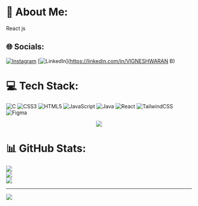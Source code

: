 # 💫 About Me:
React js


## 🌐 Socials:
[![Instagram](https://img.shields.io/badge/Instagram-%23E4405F.svg?logo=Instagram&logoColor=white)](https://instagram.com/___vignesh03) [![LinkedIn](https://img.shields.io/badge/LinkedIn-%230077B5.svg?logo=linkedin&logoColor=white)](https://linkedin.com/in/VIGNESHWARAN B) 

# 💻 Tech Stack:
![C](https://img.shields.io/badge/c-%2300599C.svg?style=for-the-badge&logo=c&logoColor=white) ![CSS3](https://img.shields.io/badge/css3-%231572B6.svg?style=for-the-badge&logo=css3&logoColor=white) ![HTML5](https://img.shields.io/badge/html5-%23E34F26.svg?style=for-the-badge&logo=html5&logoColor=white) ![JavaScript](https://img.shields.io/badge/javascript-%23323330.svg?style=for-the-badge&logo=javascript&logoColor=%23F7DF1E) ![Java](https://img.shields.io/badge/java-%23ED8B00.svg?style=for-the-badge&logo=java&logoColor=white) ![React](https://img.shields.io/badge/react-%2320232a.svg?style=for-the-badge&logo=react&logoColor=%2361DAFB) ![TailwindCSS](https://img.shields.io/badge/tailwindcss-%2338B2AC.svg?style=for-the-badge&logo=tailwind-css&logoColor=white) 	![Figma](https://img.shields.io/badge/figma-%23F24E1E.svg?style=for-the-badge&logo=figma&logoColor=white)
<p align="center"> <img src="https://miro.medium.com/max/1360/0*7Q3yvSIv_t0ioJ-Z.gif" /> </p>

                                  



# 📊 GitHub Stats:
![](https://github-readme-stats.vercel.app/api?username=vicky0304200&theme=dark&hide_border=false&include_all_commits=false&count_private=false)<br/>
![](https://github-readme-streak-stats.herokuapp.com/?user=vicky0304200&theme=dark&hide_border=false)<br/>
![](https://github-readme-stats.vercel.app/api/top-langs/?username=vicky0304200&theme=dark&hide_border=false&include_all_commits=false&count_private=false&layout=compact)

---
[![](https://visitcount.itsvg.in/api?id=vicky0304200&icon=0&color=0)](https://visitcount.itsvg.in)

<!-- Proudly created with GPRM ( https://gprm.itsvg.in ) -->
